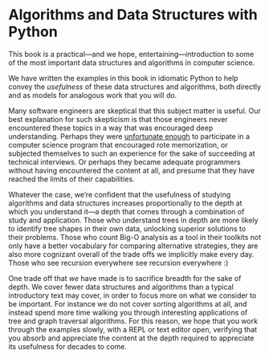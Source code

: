 Algorithms and Data Structures with Python
===

This book is a practical—and we hope, entertaining—introduction to some
of the most important data structures and algorithms in computer
science.

We have written the examples in this book in idiomatic Python to help
convey the *usefulness* of these data structures and algorithms, both
directly and as models for analogous work that you will do.

Many software engineers are skeptical that this subject matter is
useful. Our best explanation for such skepticism is that those engineers
never encountered these topics in a way that was encouraged deep
understanding. Perhaps they were [unfortunate
enough](http://v.cx/2010/04/feynman-brazil-education) to participate in
a computer science program that encouraged rote memorization, or
subjected themselves to such an experience for the sake of succeeding at
technical interviews. Or perhaps they became adequate programmers
without having encountered the content at all, and presume that they
have reached the limits of their capabilities.

Whatever the case, we’re confident that the usefulness of studying
algorithms and data structures increases proportionally to the depth at
which you understand it—a depth that comes through a combination of
study and application. Those who understand trees in depth are more
likely to identify tree shapes in their own data, unlocking superior
solutions to their problems. Those who count Big-O analysis as a tool in
their toolkits not only have a better vocabulary for comparing
alternative strategies, they are also more cognizant overall of the
trade offs we implicitly make every day. Those who see recursion
everywhere see recursion everywhere :)

One trade off that *we* have made is to sacrifice breadth for the sake
of depth. We cover fewer data structures and algorithms than a typical
introductory text may cover, in order to focus more on what we consider
to be important. For instance we do not cover sorting algorithms at all,
and instead spend more time walking you through interesting applications
of tree and graph traversal algorithms. For this reason, we hope that
you work through the examples slowly, with a REPL or text editor open,
verifying that you absorb and appreciate the content at the depth
required to appreciate its usefulness for decades to come.
